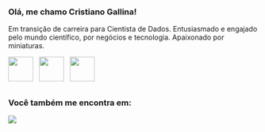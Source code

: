 ### Olá, me chamo Cristiano Gallina!
Em transição de carreira para Cientista de Dados.
Entusiasmado e engajado pelo mundo científico, por negócios e tecnologia.
Apaixonado por miniaturas.

<div style="display: "inline">
  <img width='50' height='50' src="https://cdn.jsdelivr.net/gh/devicons/devicon@latest/icons/python/python-original.svg" />
  &nbsp; <img width='50' height='50' src="https://cdn.jsdelivr.net/gh/devicons/devicon@latest/icons/r/r-original.svg" />
  &nbsp; <img width='50' height='50' src="https://cdn.jsdelivr.net/gh/devicons/devicon@latest/icons/arduino/arduino-original.svg" />

##

### Você também me encontra em:
<a href="https://www.linkedin.com/in/cristianogallina" />
  <img src="https://img.shields.io/badge/linkedin-%230077B5.svg?style=for-the-badge&logo=linkedin&logoColor=white">
</a>

